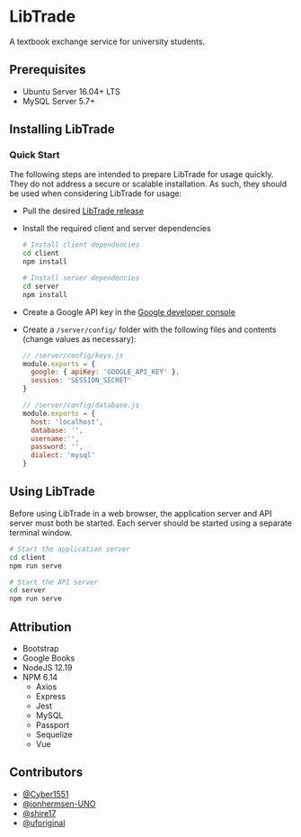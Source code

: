 # LibTrade

A textbook exchange service for university students.

## Prerequisites

* Ubuntu Server 16.04+ LTS
* MySQL Server 5.7+

## Installing LibTrade

### Quick Start

The following steps are intended to prepare LibTrade for usage quickly. They do not address a secure or scalable installation. As such, they should be used when considering LibTrade for usage:

* Pull the desired [LibTrade release](https://github.com/jonhermsen-UNO/LibTrade/releases)
* Install the required client and server dependencies

  ```bash
  # Install client dependencies
  cd client
  npm install

  # Install server dependencies
  cd server
  npm install
  ```

* Create a Google API key in the [Google developer console](https://console.developers.google.com/apis/credentials)
* Create a `/server/config/` folder with the following files and contents (change values as necessary):

  ```js
  // /server/config/keys.js
  module.exports = {
    google: { apiKey: 'GOOGLE_API_KEY' },
    session: 'SESSION_SECRET'
  }

  // /server/config/database.js
  module.exports = {
    host: 'localhost',
    database: '',
    username:'',
    password: '',
    dialect: 'mysql'
  }
  ```

## Using LibTrade

Before using LibTrade in a web browser, the application server and API server must both be started. Each server should be started using a separate terminal window.

```bash
# Start the application server
cd client
npm run serve

# Start the API server
cd server
npm run serve
```

## Attribution

* Bootstrap
* Google Books
* NodeJS 12.19
* NPM 6.14
  * Axios
  * Express
  * Jest
  * MySQL
  * Passport
  * Sequelize
  * Vue

## Contributors

* [@Cyber1551](https://github.com/Cyber1551)
* [@jonhermsen-UNO](https://github.com/jonhermsen-UNO)
* [@shire17](https://github.com/shire17)
* [@uforiginal](https://github.com/uforiginal)
